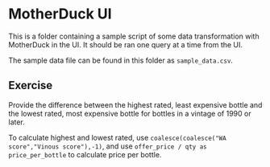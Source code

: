 # MotherDuck UI

This is a folder containing a sample script of some data transformation with MotherDuck in the UI. It should be ran one query at a time from the UI.

The sample data file can be found in this folder as `sample_data.csv`.  

## Exercise

Provide the difference between the highest rated, least expensive bottle and the lowest rated, most expensive bottle for bottles in a vintage of 1990 or later.

To calculate highest and lowest rated, use `coalesce(coalesce("WA score","Vinous score"),-1)`, and use `offer_price / qty as price_per_bottle` to calculate price per bottle.